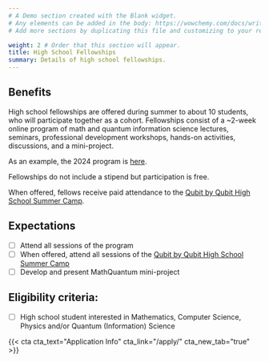 ```yaml
---
# A Demo section created with the Blank widget.
# Any elements can be added in the body: https://wowchemy.com/docs/writing-markdown-latex/
# Add more sections by duplicating this file and customizing to your requirements.

weight: 2 # Order that this section will appear.
title: High School Fellowships
summary: Details of high school fellowships.
---
```

## Benefits

High school fellowships are offered during summer to about 10 students, who will participate together as a cohort. Fellowships consist of a ~2-week online program of math and quantum information science lectures, seminars, professional development workshops, hands-on activities, discussions, and a mini-project.

As an example, the 2024 program is [here](https://docs.google.com/document/d/1y50173t50i2ffP0t6ayVF-i8LPtx5tAeYdGLXLf6Ex8/edit?usp=sharing).

Fellowships do not include a stipend but participation is free.

When offered, fellows receive paid attendance to the [Qubit by Qubit High School Summer Camp](https://www.qubitbyqubit.org/hs-college-camps).

## Expectations
- [ ] Attend all sessions of the program
- [ ] When offered, attend all sessions of the [Qubit by Qubit High School Summer Camp](https://www.qubitbyqubit.org/hs-college-camps)
- [ ] Develop and present MathQuantum mini-project

## Eligibility criteria:
- [ ] High school student interested in Mathematics, Computer Science, Physics and/or Quantum (Information) Science

{{< cta cta_text="Application Info" cta_link="/apply/" cta_new_tab="true" >}}
